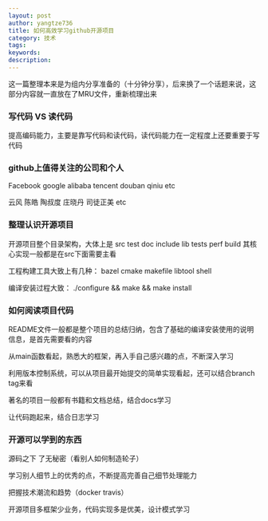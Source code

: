 ```yaml
---
layout: post
author: yangtze736
title: 如何高效学习github开源项目
category: 技术
tags: 
keywords: 
description: 
---
```


这一篇整理本来是为组内分享准备的（十分钟分享），后来换了一个话题来说，这部分内容就一直放在了MRU文件，重新梳理出来

### 写代码 VS 读代码

提高编码能力，主要是靠写代码和读代码，读代码能力在一定程度上还要重要于写代码

### github上值得关注的公司和个人

Facebook google alibaba tencent douban qiniu etc

云风 陈皓 陶叔度 庄晓丹 司徒正美 etc

### 整理认识开源项目 

开源项目整个目录架构，大体上是 src test doc include lib tests perf build 其核心实现一般都是在src下面需要主看

工程构建工具大致上有几种： bazel cmake makefile libtool shell 

编译安装过程大致： ./configure && make && make install

### 如何阅读项目代码

README文件一般都是整个项目的总结归纳，包含了基础的编译安装使用的说明信息，是首先需要看的内容

从main函数看起，熟悉大的框架，再入手自己感兴趣的点，不断深入学习

利用版本控制系统，可以从项目最开始提交的简单实现看起，还可以结合branch tag来看

著名的项目一般都有书籍和文档总结，结合docs学习

让代码跑起来，结合日志学习

### 开源可以学到的东西

源码之下 了无秘密（看别人如何制造轮子）

学习别人细节上的优秀的点，不断提高完善自己细节处理能力

把握技术潮流和趋势（docker travis）

开源项目多框架少业务，代码实现多是优美，设计模式学习

